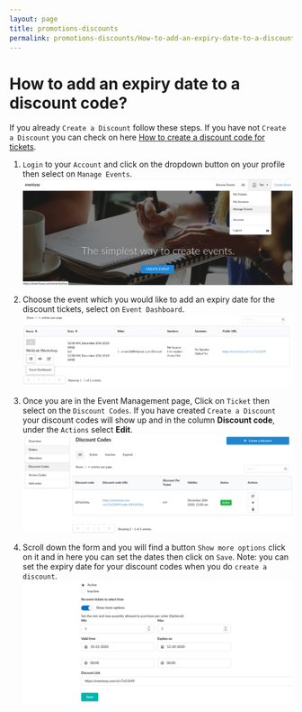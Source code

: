 ```yaml
---
layout: page
title: promotions-discounts
permalink: promotions-discounts/How-to-add-an-expiry-date-to-a-discount-code
---
```


# How to add an expiry date to a discount code?


If you already `Create a Discount` follow these steps.
If you have not `Create a Discount` you can check on here [How to create a discount code for tickets](https://support.eventyay.com/promotions-discounts/How-to-create-a-discount-code-for-tickets.html).

1. `Login` to your `Account` and click on the dropdown button on your profile then select on `Manage Events`.
![Promotion Discount](/images/how-to-add-an-expiry-date-to-a-discount-code-1.png)


2. Choose the event which you would like to add an expiry date for the discount tickets, select on `Event Dashboard`.
![Promotion Discount](/images/how-to-add-an-expiry-date-to-a-discount-code-2.png)


3. Once you are in the  Event Management page, Click on `Ticket` then select on the `Discount Codes`.
    If you have created `Create a Discount` your discount codes will show up and
    in the column **Discount code**, under the `Actions` select **Edit**.
![Promotion Discount](/images/how-to-add-an-expiry-date-to-a-discount-code-3.png)
 

4. Scroll down the form and you will find a button `Show more options` click on it and in here you can set the dates then click on `Save`.
    Note: you can set the expiry date for your discount codes when you do `create a discount`.
![Promotion Discount](/images/how-to-add-an-expiry-date-to-a-discount-code-4.png)


